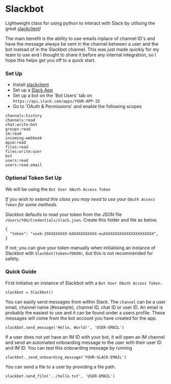# Slackbot
Lightweight class for using python to interact with Slack by utilising the great [slackclient](https://github.com/slackapi/python-slackclient)!

The main benefit is the ability to use emails inplace of channel ID's and have the message always be sent in the channel between a user and the bot instead of in the Slackbot channel.
This was just made quickly for my team to use and I thought to share it before any internal integration, so I hope this helps get you off to a quick start.

### Set Up

- Install [slackclient](https://github.com/slackapi/python-slackclient)
- Set up a [Slack App](https://api.slack.com/slack-apps)
- Set up a bot on the 'Bot Users' tab on `https://api.slack.com/apps/YOUR-APP-ID`
- Go to 'OAuth & Permissions' and enable the following scopes
```
channels:history
channels:read
chat:write:bot
groups:read
im:read
incoming-webhook
mpim:read
files:read
files:write:user
bot
users:read
users:read.email
```
### Optional Token Set Up
We will be using the `Bot User OAuth Access Token`

_If you wish to extend this class you may need to use your `OAuth Access Token` for some methods._

Slackbot defaults to read your token from the JSON file `/Users/YOU/Credentials/slack.json`. Create this folder and file as below.
```
{
  "token": "xoxb-29XXXXXXXX-64XXXXXXXXXX-euXXXXXXXXXXXXXXXXXXXXXX",
}
```
If not; you can give your token manually when initialising an instance of Slackbot with `Slackbot(token=TOKEN)`, but this is not recommended for safety.

### Quick Guide

First initialise an instance of Slackbot with a `Bot User OAuth Access Token`.

```
slackbot = Slackbot()
```

You can easily send messages from within Slack. 
The `channel` can be a user email, channel name (#example), channel ID, chat ID or user ID. 
An email is probably the easiest to use and it can be found under a users profile. 
These messages will come from the bot account you have created for the app.
```
slackbot.send_message('Hello, World!', 'USER-EMAIL')
```

If a user does not yet have an IM ID with your bot, it will open an IM channel and send an automated onboarding message to the user with their user ID and IM ID. 
You can test this onboarding message by running

```
slackbot._send_onboarding_message('YOUR-SLACK-EMAIL')
```

You can send a file to a user by providing a file path.

```
slackbot.send_file('../hello.txt', 'USER-EMAIL')
```
